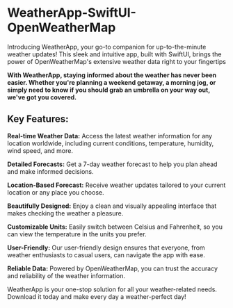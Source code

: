# WeatherApp-SwiftUI-OpenWeatherMap
Introducing WeatherApp, your go-to companion for up-to-the-minute weather updates! This sleek and intuitive app, built with SwiftUI, brings the power of OpenWeatherMap's extensive weather data right to your fingertips


**With WeatherApp, staying informed about the weather has never been easier. Whether you're planning a weekend getaway, a morning jog, or simply need to know if you should grab an umbrella on your way out, we've got you covered.**

## Key Features:

**Real-time Weather Data:** Access the latest weather information for any location worldwide, including current conditions, temperature, humidity, wind speed, and more.

**Detailed Forecasts:** Get a 7-day weather forecast to help you plan ahead and make informed decisions.

**Location-Based Forecast:** Receive weather updates tailored to your current location or any place you choose.

**Beautifully Designed:** Enjoy a clean and visually appealing interface that makes checking the weather a pleasure.

**Customizable Units:** Easily switch between Celsius and Fahrenheit, so you can view the temperature in the units you prefer.

**User-Friendly:** Our user-friendly design ensures that everyone, from weather enthusiasts to casual users, can navigate the app with ease.

**Reliable Data:** Powered by OpenWeatherMap, you can trust the accuracy and reliability of the weather information.


WeatherApp is your one-stop solution for all your weather-related needs. Download it today and make every day a weather-perfect day!
